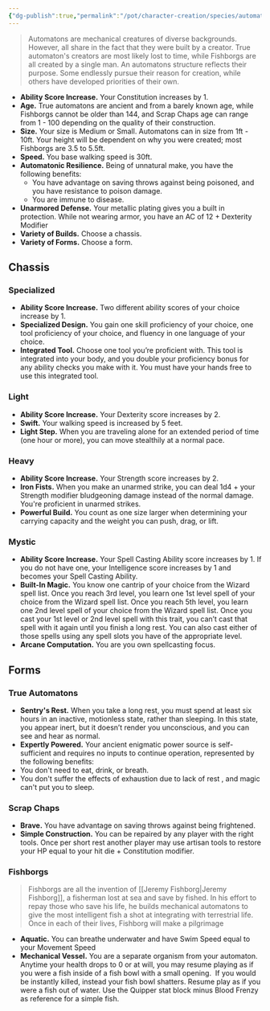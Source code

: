 ```yaml
---
{"dg-publish":true,"permalink":"/pot/character-creation/species/automatons/"}
---
```



> Automatons are mechanical creatures of diverse backgrounds. However, all share in the fact that they were built by a creator. True automaton's creators are most likely lost to time, while Fishborgs are all created by a single man. An automatons structure reflects their purpose. Some endlessly pursue their reason for creation, while others have developed priorities of their own.

- **Ability Score Increase.** Your Constitution increases by 1.
- **Age.** True automatons are ancient and from a barely known age, while Fishborgs cannot be older than 144, and Scrap Chaps age can range from 1 - 100 depending on the quality of their construction.
- **Size.** Your size is Medium or Small. Automatons can in size from 1ft - 10ft. Your height will be dependent on why you were created; most Fishborgs are 3.5 to 5.5ft.
- **Speed.** You base walking speed is 30ft.
- **Automatonic Resilience.** Being of unnatural make, you have the following benefits:
	- You have advantage on saving throws against being poisoned, and you have resistance to poison damage.
	- You are immune to disease.
- **Unarmored Defense.** Your metallic plating gives you a built in protection. While not wearing armor, you have an AC of 12 + Dexterity Modifier
- **Variety of Builds.** Choose a chassis.
- **Variety of Forms.** Choose a form.

## Chassis
### Specialized

- **Ability Score Increase.** Two different ability scores of your choice increase by 1.
- **Specialized Design.** You gain one skill proficiency of your choice, one tool proficiency of your choice, and fluency in one language of your choice.
- **Integrated Tool.** Choose one tool you’re proficient with. This tool is integrated into your body, and you double your proficiency bonus for any ability checks you make with it. You must have your hands free to use this integrated tool.

### Light

- **Ability Score Increase.** Your Dexterity score increases by 2.
- **Swift.** Your walking speed is increased by 5 feet.
- **Light Step.** When you are traveling alone for an extended period of time (one hour or more), you can move stealthily at a normal pace.

### Heavy

- **Ability Score Increase.** Your Strength score increases by 2.
- **Iron Fists.** When you make an unarmed strike, you can deal 1d4 + your Strength modifier bludgeoning damage instead of the normal damage. You're proficient in unarmed strikes.
- **Powerful Build.** You count as one size larger when determining your carrying capacity and the weight you can push, drag, or lift.

### Mystic

- **Ability Score Increase.** Your Spell Casting Ability score increases by 1. If you do not have one, your Intelligence score increases by 1 and becomes your Spell Casting Ability.
- **Built-In Magic.** You know one cantrip of your choice from the Wizard spell list. Once you reach 3rd level, you learn one 1st level spell of your choice from the Wizard spell list. Once you reach 5th level, you learn one 2nd level spell of your choice from the Wizard spell list. Once you cast your 1st level or 2nd level spell with this trait, you can’t cast that spell with it again until you finish a long rest. You can also cast either of those spells using any spell slots you have of the appropriate level.
- **Arcane Computation.** You are you own spellcasting focus.
## Forms

### True Automatons

- **Sentry's Rest.** When you take a long rest, you must spend at least six hours in an inactive, motionless state, rather than sleeping. In this state, you appear inert, but it doesn’t render you unconscious, and you can see and hear as normal.
- **Expertly Powered.** Your ancient enigmatic power source is self-sufficient and requires no inputs to continue operation, represented by the following benefits:
- You don't need to eat, drink, or breath.
- You don't suffer the effects of exhaustion due to lack of rest , and magic can't put you to sleep.

### Scrap Chaps

- **Brave.** You have advantage on saving throws against being frightened.
- **Simple Construction.** You can be repaired by any player with the right tools. Once per short rest another player may use artisan tools to restore your HP equal to your hit die + Constitution modifier.

### Fishborgs

> Fishborgs are all the invention of [[Jeremy Fishborg\|Jeremy Fishborg]], a fisherman lost at sea and save by fished. In his effort to repay those who save his life, he builds mechanical automatons to give the most intelligent fish a shot at integrating with terrestrial life. Once in each of their lives, Fishborg will make a pilgrimage

- **Aquatic.** You can breathe underwater and have Swim Speed equal to your Movement Speed
- **Mechanical Vessel.** You are a separate organism from your automaton. Anytime your health drops to 0 or at will, you may resume playing as if you were a fish inside of a fish bowl with a small opening.  If you would be instantly killed, instead your fish bowl shatters. Resume play as if you were a fish out of water. Use the Quipper stat block minus Blood Frenzy as reference for a simple fish.